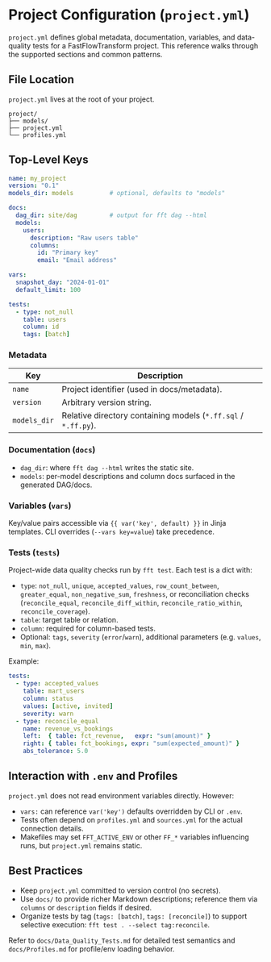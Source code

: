 # Project Configuration (`project.yml`)

`project.yml` defines global metadata, documentation, variables, and data-quality tests for a FastFlowTransform project. This reference walks through the supported sections and common patterns.

## File Location

`project.yml` lives at the root of your project.

```
project/
├── models/
├── project.yml
└── profiles.yml
```

## Top-Level Keys

```yaml
name: my_project
version: "0.1"
models_dir: models          # optional, defaults to "models"

docs:
  dag_dir: site/dag         # output for fft dag --html
  models:
    users:
      description: "Raw users table"
      columns:
        id: "Primary key"
        email: "Email address"

vars:
  snapshot_day: "2024-01-01"
  default_limit: 100

tests:
  - type: not_null
    table: users
    column: id
    tags: [batch]
```

### Metadata

| Key         | Description |
|-------------|-------------|
| `name`      | Project identifier (used in docs/metadata). |
| `version`   | Arbitrary version string. |
| `models_dir`| Relative directory containing models (`*.ff.sql` / `*.ff.py`). |

### Documentation (`docs`)

- `dag_dir`: where `fft dag --html` writes the static site.
- `models`: per-model descriptions and column docs surfaced in the generated DAG/docs.

### Variables (`vars`)

Key/value pairs accessible via `{{ var('key', default) }}` in Jinja templates. CLI overrides (`--vars key=value`) take precedence.

### Tests (`tests`)

Project-wide data quality checks run by `fft test`. Each test is a dict with:

- `type`: `not_null`, `unique`, `accepted_values`, `row_count_between`, `greater_equal`, `non_negative_sum`, `freshness`, or reconciliation checks (`reconcile_equal`, `reconcile_diff_within`, `reconcile_ratio_within`, `reconcile_coverage`).
- `table`: target table or relation.
- `column`: required for column-based tests.
- Optional: `tags`, `severity` (`error`/`warn`), additional parameters (e.g. `values`, `min`, `max`).

Example:

```yaml
tests:
  - type: accepted_values
    table: mart_users
    column: status
    values: [active, invited]
    severity: warn
  - type: reconcile_equal
    name: revenue_vs_bookings
    left:  { table: fct_revenue,   expr: "sum(amount)" }
    right: { table: fct_bookings, expr: "sum(expected_amount)" }
    abs_tolerance: 5.0
```

## Interaction with `.env` and Profiles

`project.yml` does not read environment variables directly. However:

- `vars:` can reference `var('key')` defaults overridden by CLI or `.env`.
- Tests often depend on `profiles.yml` and `sources.yml` for the actual connection details.
- Makefiles may set `FFT_ACTIVE_ENV` or other `FF_*` variables influencing runs, but `project.yml` remains static.

## Best Practices

- Keep `project.yml` committed to version control (no secrets).
- Use `docs/` to provide richer Markdown descriptions; reference them via `columns` or `description` fields if desired.
- Organize tests by tag (`tags: [batch]`, `tags: [reconcile]`) to support selective execution: `fft test . --select tag:reconcile`.

Refer to `docs/Data_Quality_Tests.md` for detailed test semantics and `docs/Profiles.md` for profile/env loading behavior.
